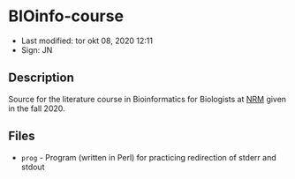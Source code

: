 # BIOinfo-course

- Last modified: tor okt 08, 2020  12:11
- Sign: JN

## Description

Source for the literature course in Bioinformatics for Biologists at
[NRM](https://www.nrm.se/) given in the fall 2020.


## Files

- `prog` - Program (written in Perl) for practicing redirection of stderr and stdout
